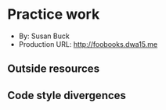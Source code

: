 # Practice work
+ By: Susan Buck
+ Production URL: <http://foobooks.dwa15.me>

## Outside resources

## Code style divergences

